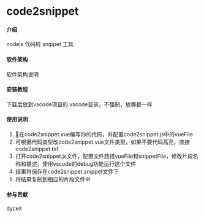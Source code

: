 # code2snippet

#### 介绍
nodejs 代码转 snippet 工具

#### 软件架构
软件架构说明


#### 安装教程

下载后放到vscode项目的.vscode目录，不强制，放哪都一样

#### 使用说明

1.  在code2snippet.vue编写你的代码，并配置code2snippet.js中的vueFile
2.  可根据代码类型改code2snippet.vue文件类型，如果不要代码高亮，直接code2snippet.txt
2.  打开code2snippet.js文件，配置文件路径vueFile和snippetFile，修改片段名称和描述，使用vscode的debug功能运行这个文件
3.  结果将保存在code2snippet.snippet文件下
4.  将结果复制到相应的片段文件中

#### 参与贡献

dyceit
